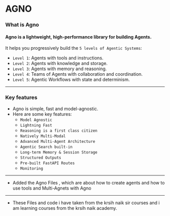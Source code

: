 # AGNO

### What is Agno

#### Agno is a lightweight, high-performance library for building Agents.


It helps you progressively build the `5 levels of Agentic Systems`:

- `Level 1`: Agents with tools and instructions.
- `Level 2`: Agents with knowledge and storage.
- `Level 3`: Agents with memory and reasoning.
- `Level 4`: Teams of Agents with collaboration and coordination.
- `Level 5`: Agentic Workflows with state and determinism.
--------------------------------------------------------------------------------------------------
### Key features
- Agno is simple, fast and model-agnostic.
- Here are some key features:
  - `Model Agnostic` 
  - `Lightning Fast` 
  - `Reasoning is a first class citizen`
  - `Natively Multi-Modal`
  - `Advanced Multi-Agent Architecture`
  - `Agentic Search built-in`
  - `Long-term Memory & Session Storage`
  - `Structured Outputs`
  - `Pre-built FastAPI Routes`
  - `Monitoring`
---------------------------------------------------------------------------------------------------
- Added the Agno Files , which are about how to create agents and how to use tools and Multi-Agnets with Agno
----------------------------------------------------------------------------------------------------
- These Files and code i have taken from the krsih naik sir courses and i am learning courses from the krsih naik academy.
